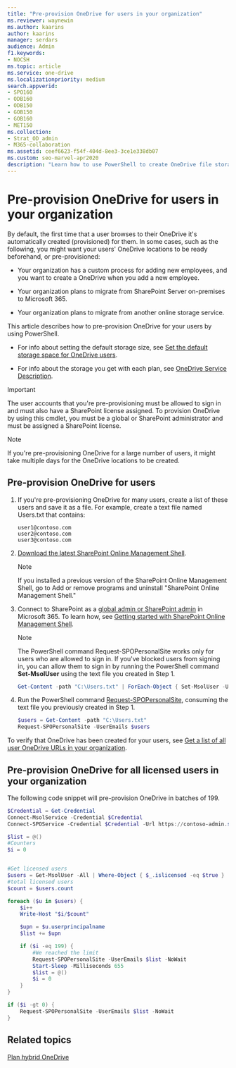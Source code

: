 ```yaml
---
title: "Pre-provision OneDrive for users in your organization"
ms.reviewer: waynewin
ms.author: kaarins
author: kaarins
manager: serdars
audience: Admin
f1.keywords:
- NOCSH
ms.topic: article
ms.service: one-drive
ms.localizationpriority: medium
search.appverid:
- SPO160
- ODB160
- ODB150
- GOB150
- GOB160
- MET150
ms.collection: 
- Strat_OD_admin
- M365-collaboration
ms.assetid: ceef6623-f54f-404d-8ee3-3ce1e338db07
ms.custom: seo-marvel-apr2020
description: "Learn how to use PowerShell to create OneDrive file storage for your users instead of waiting for the storage space to be automatically provisioned by the service."
---
```


# Pre-provision OneDrive for users in your organization

By default, the first time that a user browses to their OneDrive it's automatically created (provisioned) for them. In some cases, such as the following, you might want your users' OneDrive locations to be ready beforehand, or pre-provisioned:

- Your organization has a custom process for adding new employees, and you want to create a OneDrive when you add a new employee.

- Your organization plans to migrate from SharePoint Server on-premises to Microsoft 365.

- Your organization plans to migrate from another online storage service.

This article describes how to pre-provision OneDrive for your users by using PowerShell.

- For info about setting the default storage size, see [Set the default storage space for OneDrive users](set-default-storage-space.md).

- For info about the storage you get with each plan, see [OneDrive Service Description](/office365/servicedescriptions/onedrive-for-business-service-description).

> [!IMPORTANT]
> The user accounts that you're pre-provisioning must be allowed to sign in and must also have a SharePoint license assigned.
> To provision OneDrive by using this cmdlet, you must be a global or SharePoint administrator and must be assigned a SharePoint license.


> [!NOTE]
> If you're pre-provisioning OneDrive for a large number of users, it might take multiple days for the OneDrive locations to be created. 

## Pre-provision OneDrive for users

1. If you're pre-provisioning OneDrive for many users, create a list of these users and save it as a file. For example, create a text file named Users.txt that contains:

    ```
    user1@contoso.com
    user2@contoso.com
    user3@contoso.com
    ```

2. [Download the latest SharePoint Online Management Shell](https://go.microsoft.com/fwlink/p/?LinkId=255251).

    > [!NOTE]
    > If you installed a previous version of the SharePoint Online Management Shell, go to Add or remove programs and uninstall "SharePoint Online Management Shell."

3. Connect to SharePoint as a [global admin or SharePoint admin](/sharepoint/sharepoint-admin-role) in Microsoft 365. To learn how, see [Getting started with SharePoint Online Management Shell](/powershell/sharepoint/sharepoint-online/connect-sharepoint-online).

    > [!NOTE]
    > The PowerShell command Request-SPOPersonalSite works only for users who are allowed to sign in. If you've blocked users from signing in, you can allow them to sign in by running the PowerShell command **Set-MsolUser** using the text file you created in Step 1.
    >
    >```PowerShell
    >Get-Content -path "C:\Users.txt" | ForEach-Object { Set-MsolUser -UserPrincipalName $_ -BlockCredential $False }
    >```

4. Run the PowerShell command [Request-SPOPersonalSite](/powershell/module/sharepoint-online/request-spopersonalsite?view=sharepoint-ps&preserve-view=true), consuming the text file you previously created in Step 1.

    ```PowerShell
    $users = Get-Content -path "C:\Users.txt"
    Request-SPOPersonalSite -UserEmails $users
    ```

To verify that OneDrive has been created for your users, see [Get a list of all user OneDrive URLs in your organization](list-onedrive-urls.md).


## Pre-provision OneDrive for all licensed users in your organization

The following code snippet will pre-provision OneDrive in batches of 199.

```PowerShell
$Credential = Get-Credential
Connect-MsolService -Credential $Credential
Connect-SPOService -Credential $Credential -Url https://contoso-admin.sharepoint.com

$list = @()
#Counters
$i = 0


#Get licensed users
$users = Get-MsolUser -All | Where-Object { $_.islicensed -eq $true }
#total licensed users
$count = $users.count

foreach ($u in $users) {
    $i++
    Write-Host "$i/$count"

    $upn = $u.userprincipalname
    $list += $upn

    if ($i -eq 199) {
        #We reached the limit
        Request-SPOPersonalSite -UserEmails $list -NoWait
        Start-Sleep -Milliseconds 655
        $list = @()
        $i = 0
    }
}

if ($i -gt 0) {
    Request-SPOPersonalSite -UserEmails $list -NoWait
}
```

## Related topics

[Plan hybrid OneDrive](/SharePoint/hybrid/plan-hybrid-onedrive-for-business)
